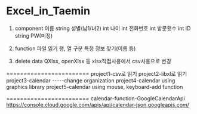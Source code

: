 # Excel_in_Taemin

1. component
이름 string
성별(남1/녀2) int
나이 int
전화번호 int
방문횟수 int
ID string
PW(미정)

2. function
파일 읽기
행, 열 구분
특정 정보 찾기(이름 등)

3. delete data
QXlsx, openXlsx 등
xlsx직접사용에서 csv사용으로 변경

========================
project1-csv로 읽기
project2-libxl로 읽기
project3-calendar
-----change organization
project4-calendar using graphics library
project5-calendar using mouse, keyboard-add function

========================
calendar-function-GoogleCalendarApi
https://console.cloud.google.com/apis/api/calendar-json.googleapis.com/
